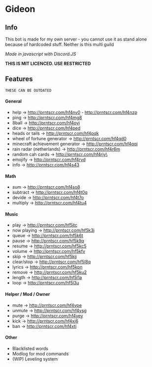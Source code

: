 # Gideon
## Info
This bot is made for my own server - you cannot use it as stand alone because of hardcoded stuff. Neither is this multi guild

*Made in javascript with Discord.JS*

**THIS IS MIT LICENCED. USE RESTRICTED**

## Features
```
THESE CAN BE OUTDATED
```
#### General
* help -> http://prntscr.com/hf4nv0 - http://prntscr.com/hf4nzp
* ping -> http://prntscr.com/hf4mg8
* 8ball -> http://prntscr.com/hf4oyj
* dice -> http://prntscr.com/hf4ped
* heads or tails -> http://prntscr.com/hf4pqk
* wheel of fortune generator -> http://prntscr.com/hf4qd0
* minecraft achievement generator -> http://prntscr.com/hf4qqi
* rain radar (netherlands) -> http://prntscr.com/hf4r6m
* random cah cards -> http://prntscr.com/hf4rjy\
* emojify -> http://prntscr.com/hf4rvd
* info -> http://prntscr.com/hf4s43

#### Math
* sum -> http://prntscr.com/hf4so8
* subtract -> http://prntscr.com/hf4t0q
* devide -> http://prntscr.com/hf4t7o
* multiply -> http://prntscr.com/hf4tu4

#### Music
* play -> http://prntscr.com/hf5jtc
* now playing -> http://prntscr.com/hf5k3j
* queue -> http://prntscr.com/hf5k6t
* pause -> http://prntscr.com/hf5k9q
* resume -> http://prntscr.com/hf5kc5
* volume -> http://prntscr.com/hf5kfv
* skip -> http://prntscr.com/hf5kjj
* clear/stop -> http://prntscr.com/hf5l8q
* lyrics -> http://prntscr.com/hf5kpn
* remove -> http://prntscr.com/hf5ku2
* length -> http://prntscr.com/hf5l1a
* loop -> http://prntscr.com/hf5l3u

#### Helper / Mod / Owner
* mute -> http://prntscr.com/hf4ype
* unmute -> http://prntscr.com/hf4ysg
* purge -> http://prntscr.com/hf4yey
* kick -> http://prntscr.com/hf4xj6
* ban -> http://prntscr.com/hf4xti

#### Other
* Blacklisted words
* Modlog for mod commands
* (WIP) Leveling system
